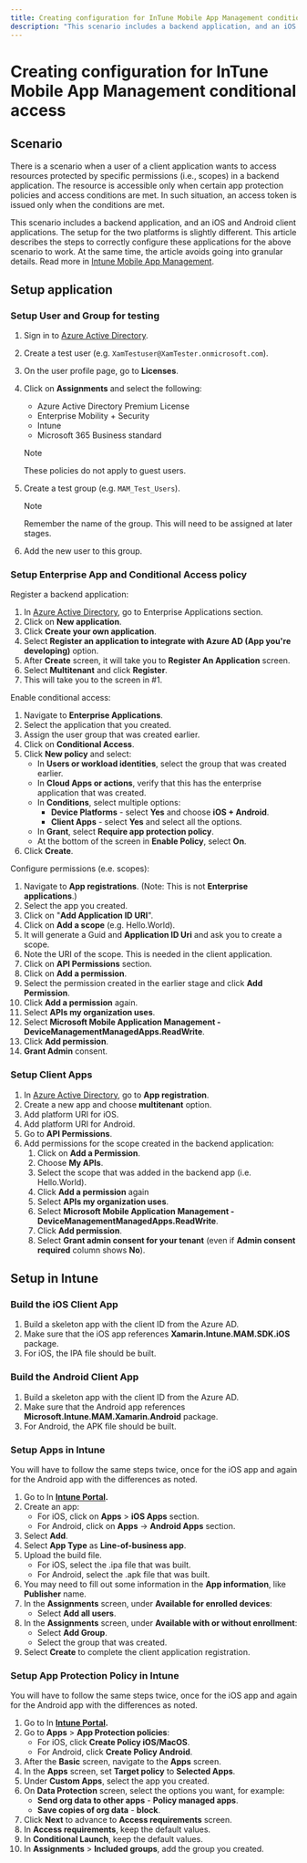 ```yaml
---
title: Creating configuration for InTune Mobile App Management conditional access
description: "This scenario includes a backend application, and an iOS and Android client applications. This article describes the steps to correctly configure these applications for InTune MAM."
---
```


# Creating configuration for InTune Mobile App Management conditional access

## Scenario

There is a scenario when a user of a client application wants to access resources protected by specific permissions (i.e., scopes) in a backend application. The resource is accessible only when certain app protection policies and access conditions are met. In such situation, an access token is issued only when the conditions are met.  

This scenario includes a backend application, and an iOS and Android client applications. The setup for the two platforms is slightly different. This article describes the steps to correctly configure these applications for the above scenario to work. At the same time, the article avoids going into granular details. Read more in [Intune Mobile App Management](/mem/intune/apps/app-management).

## Setup application

### Setup User and Group for testing

1. Sign in to [Azure Active Directory](https://portal.azure.com/#blade/Microsoft_AAD_IAM/ActiveDirectoryMenuBlade/Overview).
2. Create a test user (e.g. `XamTestuser@XamTester.onmicrosoft.com`).
3. On the user profile page, go to **Licenses**.
4. Click on **Assignments** and select the following:
    - Azure Active Directory Premium License
    - Enterprise Mobility + Security
    - Intune
    - Microsoft 365 Business standard

    >[!NOTE]
    >These policies do not apply to guest users.
5. Create a test group (e.g. `MAM_Test_Users`).

    >[!NOTE]
    >Remember the name of the group. This will need to be assigned at later stages.

6. Add the new user to this group.

### Setup Enterprise App and Conditional Access policy

Register a backend application:

1. In [Azure Active Directory](https://portal.azure.com/#blade/Microsoft_AAD_IAM/ActiveDirectoryMenuBlade/Overview), go to Enterprise Applications section.
2. Click on **New application**.
3. Click **Create your own application**.
4. Select **Register an application to integrate with Azure AD (App you're developing)** option.
5. After **Create** screen, it will take you to **Register An Application** screen.
6. Select **Multitenant** and click **Register**.
7. This will take you to the screen in #1.

Enable conditional access:

1. Navigate to **Enterprise Applications**.
2. Select the application that you created.
3. Assign the user group that was created earlier.
4. Click on **Conditional Access**.
5. Click **New policy** and select:
    - In **Users or workload identities**, select the group that was created earlier.
    - In **Cloud Apps or actions**, verify that this has the enterprise application that was created.
    - In **Conditions**, select multiple options:
        - **Device Platforms** - select **Yes** and choose **iOS + Android**.
        - **Client Apps** - select **Yes** and select all the options.
    - In **Grant**, select **Require app protection policy**.
    - At the bottom of the screen in **Enable Policy**, select **On**.
6. Click **Create**.

Configure permissions (e.e. scopes):

1. Navigate to **App registrations**. (Note: This is not **Enterprise applications**.)
2. Select the app you created.
3. Click on "**Add Application ID URI**".
4. Click on **Add a scope** (e.g. Hello.World).
5. It will generate a Guid and **Application ID Uri** and ask you to create a scope.
6. Note the URI of the scope. This is needed in the client application.
7. Click on **API Permissions** section.
8. Click on **Add a permission**.
9. Select the permission created in the earlier stage and click **Add Permission**.
10. Click **Add a permission** again.
11. Select **APIs my organization uses**.
12. Select **Microsoft Mobile Application Management - DeviceManagementManagedApps.ReadWrite**.
13. Click **Add permission**.
14. **Grant Admin** consent.

### Setup Client Apps

1. In [Azure Active Directory](https://portal.azure.com/#blade/Microsoft_AAD_IAM/ActiveDirectoryMenuBlade/Overview), go to **App registration**.
2. Create a new app and choose **multitenant** option.
3. Add platform URI for iOS.
4. Add platform URI for Android.
5. Go to **API Permissions**.
6. Add permissions for the scope created in the backend application:
    1. Click on **Add a Permission**.
    2. Choose **My APIs**.
    3. Select the scope that was added in the backend app (i.e. Hello.World).
    4. Click **Add a permission** again
    5. Select **APIs my organization uses**.
    6. Select **Microsoft Mobile Application Management - DeviceManagementManagedApps.ReadWrite**.
    7. Click **Add permission**.
    8. Select **Grant admin consent for your tenant** (even if **Admin consent required** column shows **No**).

## Setup in Intune

### Build the iOS Client App

1. Build a skeleton app with the client ID from the Azure AD.
2. Make sure that the iOS app references **Xamarin.Intune.MAM.SDK.iOS** package.
3. For iOS, the IPA file should be built.

### Build the Android Client App

1. Build a skeleton app with the client ID from the Azure AD.
2. Make sure that the Android app references **Microsoft.Intune.MAM.Xamarin.Android** package.
3. For Android, the APK file should be built.

### Setup Apps in Intune

You will have to follow the same steps twice, once for the iOS app and again for the Android app with the differences as noted.

1. Go to In **[Intune Portal](https://endpoint.microsoft.com/).**
2. Create an app:
    - For iOS, click on **Apps** > **iOS Apps** section.
    - For Android, click on **Apps** -> **Android Apps** section.
3. Select **Add**.
4. Select **App Type** as **Line-of-business app**.
5. Upload the build file.
    - For iOS, select the .ipa file that was built.
    - For Android, select the .apk file that was built.
6. You may need to fill out some information in the **App information**, like **Publisher** name.
7. In the **Assignments** screen, under **Available for enrolled devices**:
    - Select **Add all users**.
8. In the **Assignments** screen, under **Available with or without enrollment**:
    - Select **Add Group**.
    - Select the group that was created.
9. Select **Create** to complete the client application registration.

### Setup App Protection Policy in Intune

You will have to follow the same steps twice, once for the iOS app and again for the Android app with the differences as noted.

1. Go to In **[Intune Portal](https://endpoint.microsoft.com/).**
2. Go to **Apps** > **App Protection policies**:
    - For iOS, click **Create Policy iOS/MacOS**.
    - For Android, click **Create Policy Android**.
3. After the **Basic** screen, navigate to the **Apps** screen.
4. In the **Apps** screen, set **Target policy** to **Selected Apps**.
5. Under **Custom Apps**, select the app you created.
6. On **Data Protection** screen, select the options you want, for example:
    - **Send org data to other apps** - **Policy managed apps**.
    - **Save copies of org data** - **block**.
7. Click **Next** to advance to **Access requirements** screen.
8. In **Access requirements**, keep the default values.
9. In **Conditional Launch**, keep the default values.
10. In **Assignments** > **Included groups**, add the group you created.
